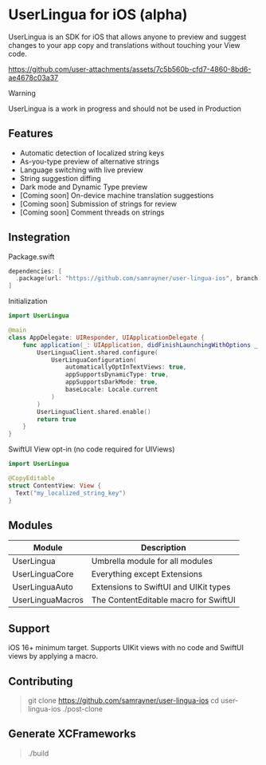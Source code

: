 # UserLingua for iOS (alpha)

UserLingua is an SDK for iOS that allows anyone to preview and suggest changes to your app copy and translations without touching your View code.

https://github.com/user-attachments/assets/7c5b560b-cfd7-4860-8bd6-ae4678c03a37

> [!WARNING]
UserLingua is a work in progress and should not be used in Production

## Features

- Automatic detection of localized string keys
- As-you-type preview of alternative strings
- Language switching with live preview
- String suggestion diffing
- Dark mode and Dynamic Type preview
- [Coming soon] On-device machine translation suggestions
- [Coming soon] Submission of strings for review
- [Coming soon] Comment threads on strings

## Instegration

Package.swift
```swift
dependencies: [
  .package(url: "https://github.com/samrayner/user-lingua-ios", branch: "main")
]
```

Initialization
```swift
import UserLingua

@main
class AppDelegate: UIResponder, UIApplicationDelegate {
    func application(_: UIApplication, didFinishLaunchingWithOptions _: [UIApplication.LaunchOptionsKey: Any]?) -> Bool {
        UserLinguaClient.shared.configure(
            UserLinguaConfiguration(
                automaticallyOptInTextViews: true,
                appSupportsDynamicType: true,
                appSupportsDarkMode: true,
                baseLocale: Locale.current
            )
        )
        UserLinguaClient.shared.enable()
        return true
    }
}
```


SwiftUI View opt-in (no code required for UIViews)
```swift
import UserLingua

@CopyEditable
struct ContentView: View {
  Text("my_localized_string_key")
}
```

## Modules

| Module           | Description                           |
|------------------|---------------------------------------|
| UserLingua       | Umbrella module for all modules       |
| UserLinguaCore   | Everything except Extensions          |
| UserLinguaAuto   | Extensions to SwiftUI and UIKit types |
| UserLinguaMacros | The ContentEditable macro for SwiftUI |

## Support

iOS 16+ minimum target. Supports UIKit views with no code and SwiftUI views by applying a macro.

## Contributing

> git clone https://github.com/samrayner/user-lingua-ios
> cd user-lingua-ios
> ./post-clone

## Generate XCFrameworks

> ./build
